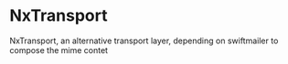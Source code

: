 NxTransport
===========

NxTransport, an alternative transport layer, depending on swiftmailer to compose the mime contet
